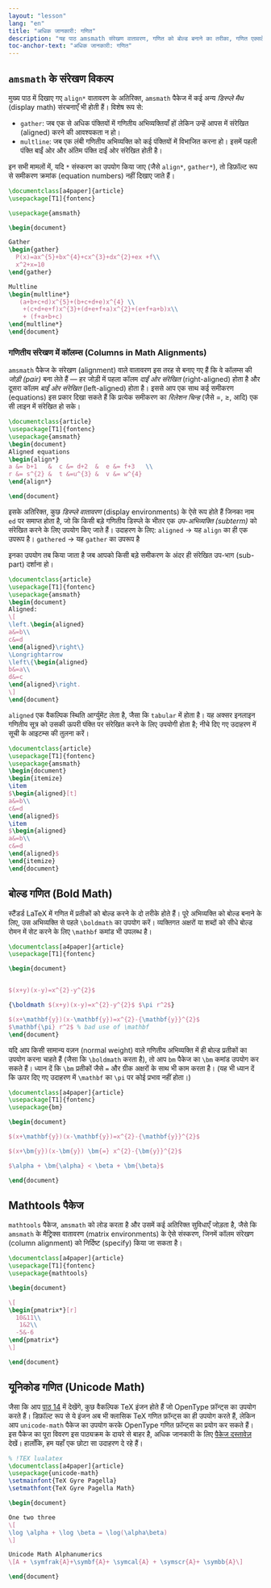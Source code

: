 ```yaml
---
layout: "lesson"
lang: "en"
title: "अधिक जानकारी: गणित"
description: "यह पाठ amsmath संरेखण वातावरण, गणित को बोल्ड बनाने का तरीका, गणित एक्सटेंशन पैकेज mathtools, तथा गणित के लिए यूनिकोड इनपुट का उपयोग करने के बारे में अधिक जानकारी प्रदान करता है।"
toc-anchor-text: "अधिक जानकारी: गणित"
---
```


## `amsmath` के संरेखण विकल्प

मुख्य पाठ में दिखाए गए `align*` वातावरण के अतिरिक्त, `amsmath` पैकेज में कई अन्य *डिस्प्ले मैथ* (display math) संरचनाएँ भी होती हैं। विशेष रूप से:
- `gather`: जब एक से अधिक पंक्तियों में गणितीय अभिव्यक्तियाँ हों लेकिन उन्हें आपस में संरेखित (aligned) करने की आवश्यकता न हो।
- `multline`: जब एक लंबी गणितीय अभिव्यक्ति को कई पंक्तियों में विभाजित करना हो। इसमें पहली पंक्ति बाईं ओर और अंतिम पंक्ति दाईं ओर संरेखित होती है।

इन सभी मामलों में, यदि `*` संस्करण का उपयोग किया जाए (जैसे `align*`, `gather*`), तो डिफ़ॉल्ट रूप से समीकरण क्रमांक (equation numbers) नहीं दिखाए जाते हैं।


```latex
\documentclass[a4paper]{article}
\usepackage[T1]{fontenc}

\usepackage{amsmath}

\begin{document}

Gather
\begin{gather}
  P(x)=ax^{5}+bx^{4}+cx^{3}+dx^{2}+ex +f\\
  x^2+x=10
\end{gather}

Multline
\begin{multline*}
   (a+b+c+d)x^{5}+(b+c+d+e)x^{4} \\
    +(c+d+e+f)x^{3}+(d+e+f+a)x^{2}+(e+f+a+b)x\\
    + (f+a+b+c)
\end{multline*}
\end{document}
```


### गणितीय संरेखण में कॉलम्स (Columns in Math Alignments)

`amsmath` पैकेज के संरेखण (alignment) वाले वातावरण इस तरह से बनाए गए हैं कि वे कॉलम्स की *जोड़ी (pair)* बना लेते हैं —  हर जोड़ी में पहला कॉलम *दाईं ओर संरेखित* (right-aligned) होता है  और दूसरा कॉलम *बाईं ओर संरेखित* (left-aligned) होता है। इससे आप एक साथ कई समीकरण (equations) इस प्रकार दिखा सकते हैं कि प्रत्येक समीकरण का *रिलेशन चिन्ह* (जैसे =, ≥, आदि) एक सी लाइन में संरेखित हो सके।


```latex
\documentclass{article}
\usepackage[T1]{fontenc}
\usepackage{amsmath}
\begin{document}
Aligned equations
\begin{align*}
a &= b+1   &  c &= d+2  &  e &= f+3   \\
r &= s^{2} &  t &=u^{3} &  v &= w^{4}
\end{align*}

\end{document}
```

इसके अतिरिक्त, कुछ *डिस्प्ले वातावरण* (display environments) के ऐसे रूप होते हैं जिनका नाम `ed` पर समाप्त होता है, जो कि किसी बड़े गणितीय डिस्प्ले के भीतर एक *उप-अभिव्यक्ति (subterm)* को संरेखित करने के लिए उपयोग किए जाते हैं। उदाहरण के लिए: `aligned` → यह `align` का ही एक उपरूप है। `gathered` → यह `gather` का उपरूप है

इनका उपयोग तब किया जाता है जब आपको किसी बड़े समीकरण के अंदर ही संरेखित उप-भाग (sub-part) दर्शाना हो।

```latex
\documentclass{article}
\usepackage[T1]{fontenc}
\usepackage{amsmath}
\begin{document}
Aligned:
\[
\left.\begin{aligned}
a&=b\\
c&=d
\end{aligned}\right\}
\Longrightarrow
\left\{\begin{aligned}
b&=a\\
d&=c
\end{aligned}\right.
\]
\end{document}
```

`aligned` एक वैकल्पिक स्थिति आर्ग्युमेंट लेता है, जैसा कि `tabular` में होता है। यह अक्सर इनलाइन गणितीय सूत्र को उसकी ऊपरी पंक्ति पर संरेखित करने के लिए उपयोगी होता है; नीचे दिए गए उदाहरण में सूची के आइटम्स की तुलना करें।

```latex
\documentclass{article}
\usepackage[T1]{fontenc}
\usepackage{amsmath}
\begin{document}
\begin{itemize}
\item 
$\begin{aligned}[t]
a&=b\\
c&=d
\end{aligned}$
\item 
$\begin{aligned}
a&=b\\
c&=d
\end{aligned}$
\end{itemize}
\end{document}
```

## बोल्ड गणित (Bold Math)  
स्टैंडर्ड LaTeX में गणित में प्रतीकों को बोल्ड करने के दो तरीके होते हैं। पूरे अभिव्यक्ति को बोल्ड बनाने के लिए, उस अभिव्यक्ति से पहले `\boldmath` का उपयोग करें। व्यक्तिगत अक्षरों या शब्दों को सीधे बोल्ड रोमन में सेट करने के लिए `\mathbf` कमांड भी उपलब्ध है।

```latex
\documentclass[a4paper]{article}
\usepackage[T1]{fontenc}

\begin{document}


$(x+y)(x-y)=x^{2}-y^{2}$

{\boldmath $(x+y)(x-y)=x^{2}-y^{2}$ $\pi r^2$}

$(x+\mathbf{y})(x-\mathbf{y})=x^{2}-{\mathbf{y}}^{2}$
$\mathbf{\pi} r^2$ % bad use of \mathbf
\end{document}
```
यदि आप किसी सामान्य वज़न (normal weight) वाले गणितीय अभिव्यक्ति में ही बोल्ड प्रतीकों का उपयोग करना चाहते हैं (जैसा कि `\boldmath` करता है), तो आप `bm` पैकेज का `\bm` कमांड उपयोग कर सकते हैं। ध्यान दें कि `\bm` प्रतीकों जैसे `=` और ग्रीक अक्षरों के साथ भी काम करता है। (यह भी ध्यान दें कि ऊपर दिए गए उदाहरण में `\mathbf` का `\pi` पर कोई प्रभाव नहीं होता।)

```latex
\documentclass[a4paper]{article}
\usepackage[T1]{fontenc}
\usepackage{bm}

\begin{document}

$(x+\mathbf{y})(x-\mathbf{y})=x^{2}-{\mathbf{y}}^{2}$

$(x+\bm{y})(x-\bm{y}) \bm{=} x^{2}-{\bm{y}}^{2}$

$\alpha + \bm{\alpha} < \beta + \bm{\beta}$

\end{document}
```


## Mathtools पैकेज  
`mathtools` पैकेज, `amsmath` को लोड करता है और उसमें कई अतिरिक्त सुविधाएँ जोड़ता है, जैसे कि `amsmath` के मैट्रिक्स वातावरण (matrix environments) के ऐसे संस्करण, जिनमें कॉलम संरेखण (column alignment) को निर्दिष्ट (specify) किया जा सकता है।


```latex
\documentclass[a4paper]{article}
\usepackage[T1]{fontenc}
\usepackage{mathtools}

\begin{document}

\[
\begin{pmatrix*}[r]
  10&11\\
   1&2\\
  -5&-6
\end{pmatrix*}
\]

\end{document}
```

## यूनिकोड गणित (Unicode Math)  

जैसा कि आप [पाठ 14](lesson-14) में देखेंगे, कुछ वैकल्पिक TeX इंजन होते हैं जो OpenType फ़ॉन्ट्स का उपयोग करते हैं। डिफ़ॉल्ट रूप से ये इंजन अब भी क्लासिक TeX गणित फ़ॉन्ट्स का ही उपयोग करते हैं, लेकिन आप `unicode-math` पैकेज का उपयोग करके OpenType गणित फ़ॉन्ट्स का प्रयोग कर सकते हैं। इस पैकेज का पूरा विवरण इस पाठ्यक्रम के दायरे से बाहर है, अधिक जानकारी के लिए [पैकेज दस्तावेज़](https://texdoc.org/pkg/unicode-math) देखें। हालाँकि, हम यहाँ एक छोटा सा उदाहरण दे रहे हैं।

```latex
% !TEX lualatex
\documentclass[a4paper]{article}
\usepackage{unicode-math}
\setmainfont{TeX Gyre Pagella}
\setmathfont{TeX Gyre Pagella Math}

\begin{document}

One two three
\[
\log \alpha + \log \beta = \log(\alpha\beta)
\]

Unicode Math Alphanumerics
\[A + \symfrak{A}+\symbf{A}+ \symcal{A} + \symscr{A}+ \symbb{A}\]

\end{document}
```
